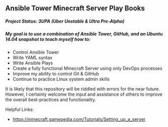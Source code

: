 ## Ansible Tower Minecraft Server Play Books
##### Project Status: 3UPA (Uber Unstable & Ultra Pre-Alpha)
##### My goal is to use a combination of Ansible Tower, GitHub, and an Ubuntu 14.04 snapshot to teach myself how to:
  - Control Ansible Tower
  - Write YAML syntax
  - Write Ansible Plays
  - Create a fully functional Minecraft Server using only DevOps processes
  - Improve my ability to control Git & GitHub
  - Continue to practice Linux system admin skills

It is likely that this repository will be riddled with errors for the near future. However, I certainly welcome the input and assistance of others to improve the overall best-practices and functionality.

Helpful Links:
  - https://minecraft.gamepedia.com/Tutorials/Setting_up_a_server
